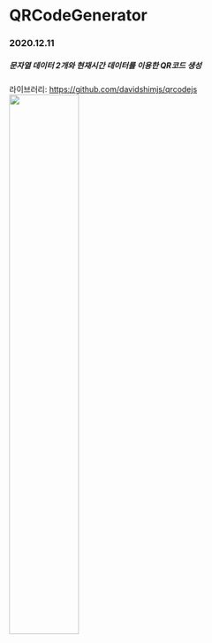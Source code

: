 # QRCodeGenerator
<h3>2020.12.11</h3>

<h5>문자열 데이터 2개와 현재시간 데이터를 이용한 QR코드 생성</h5>

라이브러리: https://github.com/davidshimjs/qrcodejs
<br>
<img src="https://user-images.githubusercontent.com/56987664/102567354-b66a9b00-4124-11eb-84a5-835a92e90ef9.png" style="width:50%;">
